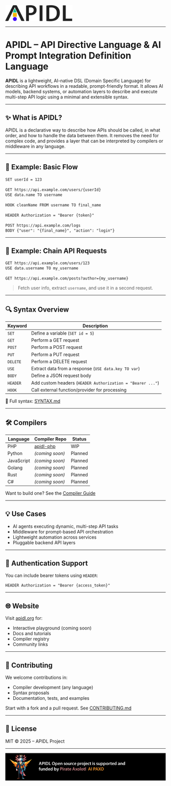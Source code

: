 
<img src="https://github.com/ariferol01/apidl/blob/main/logo.svg" alt="Açıklama" height="50">

---
# APIDL – API Directive Language & AI Prompt Integration Definition Language

**APIDL** is a lightweight, AI-native DSL (Domain Specific Language) for describing API workflows in a readable, prompt-friendly format. It allows AI models, backend systems, or automation layers to describe and execute multi-step API logic using a minimal and extensible syntax.

---

## ✨ What is APIDL?

APIDL is a declarative way to describe how APIs should be called, in what order, and how to handle the data between them. It removes the need for complex code, and provides a layer that can be interpreted by compilers or middleware in any language.

---

## 🧩 Example: Basic Flow

```apidl
SET userId = 123

GET https://api.example.com/users/{userId}
USE data.name TO username

HOOK cleanName FROM username TO final_name

HEADER Authorization = "Bearer {token}"

POST https://api.example.com/logs
BODY {"user": "{final_name}", "action": "login"}

````
---

## 🧪 Example: Chain API Requests

```apidl
GET https://api.example.com/users/123
USE data.username TO my_username

GET https://api.example.com/posts?author={my_username}
```
>Fetch user info, extract ```username```, and use it in a second request.

---

## 🔍 Syntax Overview

| **Keyword** | **Description** |
|-------------|-----------------|
| `SET`       | Define a variable (`SET id = 5`) |
| `GET`       | Perform a GET request |
| `POST`      | Perform a POST request |
| `PUT`       | Perform a PUT request |
| `DELETE`    | Perform a DELETE request |
| `USE`       | Extract data from a response (`USE data.key TO var`) |
| `BODY`      | Define a JSON request body |
| `HEADER`    | Add custom headers (`HEADER Authorization = "Bearer ..."`) |
| `HOOK`      | Call external function/provider for processing |

🔗 Full syntax: [SYNTAX.md](#)

---
## 🛠️ Compilers

| **Language**  | **Compiler Repo**         | **Status** |
|---------------|----------------------------|------------|
| PHP           | [apidl-php](#)             | WIP        |
| Python        | *(coming soon)*            | Planned    |
| JavaScript    | *(coming soon)*            | Planned    |
| Golang        | *(coming soon)*            | Planned    |
| Rust          | *(coming soon)*            | Planned    |
| C#            | *(coming soon)*            | Planned    |


Want to build one? See the [Compiler Guide](#)

---

## 💡 Use Cases

- AI agents executing dynamic, multi-step API tasks  
- Middleware for prompt-based API orchestration  
- Lightweight automation across services  
- Pluggable backend API layers  

---

## 🔐 Authentication Support

You can include bearer tokens using `HEADER`:

```apidl
HEADER Authorization = "Bearer {access_token}"
```
---

## 🌐 Website
Visit [apidl.org](https://apidl.org) for:
- Interactive playground (coming soon)
- Docs and tutorials
- Compiler registry
- Community links

---
## 🤝 Contributing
We welcome contributions in:
- Compiler development (any language)
- Syntax proposals
- Documentation, tests, and examples

Start with a fork and a pull request. See [CONTRIBUTING.md](./CONTRIBUTING.md)

---

## 📄 License
MIT © 2025 – APIDL Project

---
![AI PAXO](https://github.com/ariferol01/apidl/blob/main/ai-paxo-bottom-banner.jpg)
